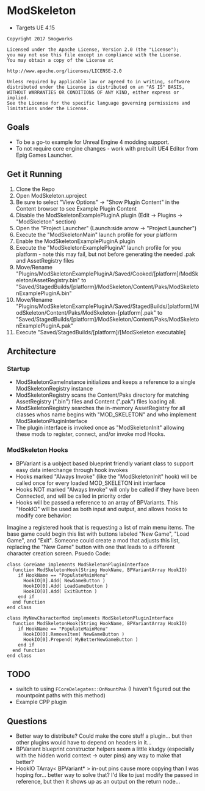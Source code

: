 # ModSkeleton

- Targets UE 4.15

```
Copyright 2017 Smogworks

Licensed under the Apache License, Version 2.0 (the "License");
you may not use this file except in compliance with the License.
You may obtain a copy of the License at

http://www.apache.org/licenses/LICENSE-2.0

Unless required by applicable law or agreed to in writing, software
distributed under the License is distributed on an "AS IS" BASIS,
WITHOUT WARRANTIES OR CONDITIONS OF ANY KIND, either express or implied.
See the License for the specific language governing permissions and
limitations under the License.
```

## Goals

- To be a go-to example for Unreal Engine 4 modding support.
- To not require core engine changes - work with prebuilt UE4 Editor from Epig Games Launcher.

## Get it Running

1. Clone the Repo
1. Open ModSkeleton.uproject
1. Be sure to select "View Options" -> "Show Plugin Content" in the Content browser to see Example Plugin Content
1. Disable the ModSkeletonExamplePluginA plugin (Edit -> Plugins -> "ModSkeleton" section)
1. Open the "Project Launcher" (Launch:side arrow -> "Project Launcher")
1. Execute the "ModSkeletonMain" launch profile for your platform
1. Enable the ModSkeletonExamplePluginA plugin
1. Execute the "ModSkeletonExamplePluginA" launch profile for you platform - note this may fail, but not before generating the needed .pak and AssetRegistry files
1. Move/Rename "Plugins/ModSkeletonExamplePluginA/Saved/Cooked/[platform]/ModSkeleton/AssetRegistry.bin" to "Saved/StagedBuilds/[platform]/ModSkeleton/Content/Paks/ModSkeletonExamplePluginA.bin"
1. Move/Rename "Plugins/ModSkeletonExamplePluginA/Saved/StagedBuilds/[platform]/ModSkeleton/Content/Paks/ModSkeleton-[platform].pak" to "Saved/StagedBuilds/[platform]/ModSkeleton/Content/Paks/ModSkeletonExamplePluginA.pak"
1. Execute "Saved/StagedBuilds/[platform]/[ModSkeleton executable]

## Architecture

### Startup

- ModSkeletonGameInstance initializes and keeps a reference to a single ModSkeletonRegistry instance
- ModSkeletonRegistry scans the Content/Paks directory for matching AssetRegistry (".bin") files and Content (".pak") files loading all.
- ModSkeletonRegistry searches the in-memory AssetRegistry for all classes whos name begins with "MOD_SKELETON" and who implement ModSkeletonPluginInterface
- The plugin interface is invoked once as "ModSkeletonInit" allowing these mods to register, connect, and/or invoke mod Hooks.

### ModSkeleton Hooks

- BPVariant is a uobject based blueprint friendly variant class to support easy data interchange through hook invokes
- Hooks marked "Always Invoke" (like the "ModSkeletonInit" hook) will be called once for every loaded MOD_SKELETON init interface
- Hooks NOT marked "Always Invoke" will only be called if they have been Connected, and will be called in priority order
- Hooks will be passed a reference to an array of BPVariants. This "HookIO" will be used as both input and output, and allows hooks to modify core behavior:

Imagine a registered hook that is requesting a list of main menu items. The base game could begin this list with buttons labeled "New Game", "Load Game", and "Exit". Someone could create a mod that adjusts this list, replacing the "New Game" button with one that leads to a different character creation screen. Psuedo Code:

```
class CoreGame implements ModSkeletonPluginInterface
  function ModSkeletonHook(String HookName, BPVariantArray HookIO)
    if HookName == "PopulateMainMenu"
      HookIO[0].Add( NewGameButton )
      HookIO[0].Add( LoadGameButton )
      HookIO[0].Add( ExitButton )
    end if
  end function
end class

class MyNewCharacterMod implements ModSkeletonPluginInterface
  function ModSkeletonHook(String HookName, BPVariantArray HookIO)
    if HookName == "PopulateMainMenu"
      HookIO[0].RemoveItem( NewGameButton )
      HookIO[0].Prepend( MyBetterNewGameButton )
    end if
  end function
end class
```

## TODO

- switch to using `FCoreDelegates::OnMountPak` (I haven't figured out the mountpoint paths with this method)
- Example CPP plugin

## Questions

- Better way to distribute? Could make the core stuff a plugin... but then other plugins would have to depend on headers in it...
- BPVariant blueprint constructor helpers seem a little kludgy (especially with the hidden world context -> outer pins) any way to make that better?
- HookIO TArray< BPVariant* > in-out pins cause more copying than I was hoping for... better way to solve that? I'd like to just modify the passed in reference, but then it shows up as an output on the return node...
